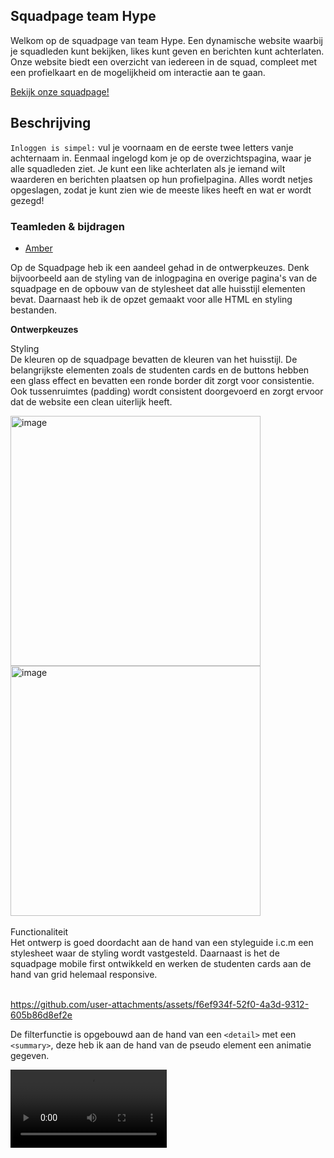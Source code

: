 ## Squadpage team Hype 
Welkom op de squadpage van team Hype. Een dynamische website waarbij je squadleden kunt bekijken, likes kunt geven en berichten kunt achterlaten. Onze website biedt een overzicht van iedereen in de squad, compleet met een profielkaart en de mogelijkheid om interactie aan te gaan.

[Bekijk onze squadpage!](https://connect-your-tribe-team-squad-page-72f1.onrender.com/)

## Beschrijving
`Inloggen is simpel:` vul je voornaam en de eerste twee letters vanje achternaam in. Eenmaal ingelogd kom je op de overzichtspagina, waar je alle squadleden ziet. Je kunt een like achterlaten als je iemand wilt waarderen en berichten plaatsen op hun profielpagina. Alles wordt netjes opgeslagen, zodat je kunt zien wie de meeste likes heeft en wat er wordt gezegd!

### Teamleden & bijdragen
- [Amber](https://github.com/ambersr)

Op de Squadpage heb ik een aandeel gehad in de ontwerpkeuzes. Denk bijvoorbeeld aan de styling van de inlogpagina en overige pagina's van de squadpage en de opbouw van de stylesheet dat alle huisstijl elementen bevat. Daarnaast heb ik de opzet gemaakt voor alle HTML en styling bestanden.

**Ontwerpkeuzes**

Styling
<br>
De kleuren op de squadpage bevatten de kleuren van het huisstijl. De belangrijkste elementen zoals de studenten cards en de buttons hebben een glass effect en bevatten een ronde border dit zorgt voor consistentie. Ook tussenruimtes (padding) wordt consistent doorgevoerd en zorgt ervoor dat de website een clean uiterlijk heeft.

<img width="400" alt="image" src="https://github.com/user-attachments/assets/fdafc4c2-c147-4817-bc89-f503212c79f7" />
<img width="400" alt="image" src="https://github.com/user-attachments/assets/3dd0bd43-4b9d-453c-bda0-688d4bb17940" />
<br></br>
Functionaliteit
<br>
Het ontwerp is goed doordacht aan de hand van een styleguide i.c.m een stylesheet waar de styling wordt vastgesteld. Daarnaast is het de squadpage mobile first ontwikkeld en werken de studenten cards aan de hand van grid helemaal responsive.
<br></br>

https://github.com/user-attachments/assets/f6ef934f-52f0-4a3d-9312-605b86d8ef2e

De filterfunctie is opgebouwd aan de hand van een `<detail>` met een `<summary>`, deze heb ik aan de hand van de pseudo element een animatie gegeven.

<video alt="image" src="https://github.com/user-attachments/assets/17d5df3b-8019-42ba-ba97-b63479fa0110" width="250">


- [Colin](https://github.com/ColindeGroot)
- [Marcin](https://github.com/MarsGotBars)
- [Nadira](https://github.com/Naddybsx)

## Kenmerken
`Onze squadpage is gebouwd met de volgende technieken:` Klik op de linkjes om meer te leren over wat deze technieken inhouden en hoe je het kunt gebruiken :)
- [`Node.js`](https://nodejs.org/en/learn/getting-started/introduction-to-nodejs) & [`Express`](https://www.geeksforgeeks.org/express-js/): De basis van onze server en routing.
- [`LiquidJS`](https://liquidjs.com/tutorials/intro-to-liquid.html): Voor het dynmisch renderen van HTML.
- [`Directus API`](https://docs.directus.io/getting-started/quickstart.html): opslag en ophalen van squadleden, berichten en likes.
- [`Cookie parser`](https://www.geeksforgeeks.org/express-cookie-parser-signed-and-unsigned-cookies/): Maakt het makkelijk om cookies op te slaan en te gebruiken, gebruikt voor het inloggen.

### Hoe werkt de server?
Onze server draait op `Node.js` en `Express` en verwerkt alle inkomende `HTTP verzoeken`. 

Hier is een overzicht van hoe dit werkt:
1. `Data ophalen`: De server haalt gegevens op via `fetch()` aanvragen aan de `Directus API`. Dit gebeurt voor squadleden, berichten en likes.
2. `Data verwerken`: We koppelen de opgehaalde data aan de juiste personen, berekenen likes per persoon en filterengegevens.
3. `HTML genereren`: Met `LiquidJS` geven we de opgehaalde data door aan onze templates, zodat de pagina's dynamisch gegenereerd worden met de juiste inhoud.
4. `State beheren`: Met `cookies` slaan we inloggegevens en voorkeuren van gebruikers op.

### Routes en dataverwerking
Onze server maakt gebruik van verschillende `routes` om data op te halen, te verwerken en weer te geven.
Zie hieronder hoe wij specifieke data hebben opgehaald en verwerkt via verschillende routes:
- [app.get("/")](https://github.com/Naddybsx/connect-your-tribe-team-squad-page/blob/39d4fbd10823e3a7563c20540a1ca2c9a7795e44/server.js#L88-L128) : Laadt de squadpage met alle personen, likes en filterfunctionaiteit. Data wordt opgehaald via; `https:fdnd.directus.app/items/person/`
- [app.get("/login)](https://github.com/Naddybsx/connect-your-tribe-team-squad-page/blob/39d4fbd10823e3a7563c20540a1ca2c9a7795e44/server.js#L176-L180) : Laadt de inlogpagina
- [app.post("/login")](https://github.com/Naddybsx/connect-your-tribe-team-squad-page/blob/39d4fbd10823e3a7563c20540a1ca2c9a7795e44/server.js#L182-L229) : Verwerkt de inloggegevens en slaat de gebruiker op in een cookie. De login wordt gevalideerd aan de hand van `processedPeople`.
- [app.get("/student/:id")](https://github.com/Naddybsx/connect-your-tribe-team-squad-page/blob/39d4fbd10823e3a7563c20540a1ca2c9a7795e44/server.js#L131-L154) : Laadt de detailpagina van een persoon, incl hun profiel en berichten. Berichten worden gesorteerd op datum, waarbij het nieuwste bericht bovenaan staat.
- [app.post("/student:id")](https://github.com/Naddybsx/connect-your-tribe-team-squad-page/blob/39d4fbd10823e3a7563c20540a1ca2c9a7795e44/server.js#L157-L172) : Voegt een bericht toe aan een persoon en slaat deze op.
- [app.post:("/like")](https://github.com/Naddybsx/connect-your-tribe-team-squad-page/blob/39d4fbd10823e3a7563c20540a1ca2c9a7795e44/server.js#L275-L321) : Voegt een like toe of verwijdert deze als de gebruiker al heeft geliket. Een gebruiker kan slechts één like per persoon toevoegen of verwijderen.
## Installatie

